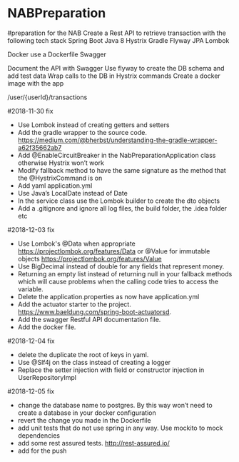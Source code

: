 # NABPreparation
#preparation for the NAB 
Create a Rest API to retrieve transaction with the following tech stack
Spring Boot
Java 8
Hystrix
Gradle
Flyway
JPA
Lombok

Docker  use a Dockerfile
Swagger

Document the API with Swagger
Use flyway to create the DB schema and add test data
Wrap calls to the DB in Hystrix commands
Create a docker image with the app

/user/{userId}/transactions

#2018-11-30 fix
- Use Lombok instead of creating getters and setters
- Add the gradle wrapper to the source code. https://medium.com/@bherbst/understanding-the-gradle-wrapper-a62f35662ab7
- Add @EnableCircuitBreaker in the NabPreparationApplication class otherwise Hystrix won’t work
- Modify fallback method to have the same signature as the method that the @HystrixCommand is on
- Add yaml application.yml
- Use Java’s LocalDate instead of Date
- In the service class use the Lombok builder to create the dto objects
- Add a .gitignore and ignore all log files, the build folder, the .idea folder etc

#2018-12-03 fix
- Use Lombok's @Data when appropriate https://projectlombok.org/features/Data or @Value for immutable objects  https://projectlombok.org/features/Value
- Use BigDecimal instead of double for any fields that represent money.
- Returning an empty list instead of returning null in your fallback methods which will cause problems when the calling code tries to access the variable.
- Delete the application.properties as now have application.yml
- Add the actuator starter to the project.  https://www.baeldung.com/spring-boot-actuatorsd.
- Add the swagger Restful API documentation file.
- Add the docker file.

#2018-12-04 fix
- delete the  duplicate the root of keys in yaml.
- Use @Slf4j on the class instead of creating a logger
- Replace the setter injection with field or constructor injection in UserRepositoryImpl 

#2018-12-05 fix
- change the database name to postgres. By this way won’t need to create a database in your docker configuration
- revert the change you made in the Dockerfile
- add unit tests that do not use spring in any way.  Use mockito to mock dependencies 
- add some rest assured tests.  http://rest-assured.io/
- add for the push
